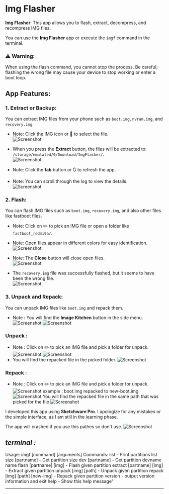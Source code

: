 # Img Flasher

**Img Flasher**: This app allows you to flash, extract, decompress, and recompress IMG files.

You can use the **Img Flasher** app or execute the `imgf` command in the terminal.

### ⚠️ Warning:
When using the flash command, you cannot stop the process. Be careful; flashing the wrong file may cause your device to stop working or enter a boot loop.

## App Features:

### 1. **Extract or Backup:**
You can extract IMG files from your phone such as `boot.img`, `nvram.img`, and `recovery.img`.

- Note: Click the IMG icon or 📀 to select the file.  
![Screenshot](https://github.com/YasserNull/img-flasher/blob/main/Images/screenshot1.png)

- When you press the **Extract** button, the files will be extracted to:  
  `/storage/emulated/0/Download/ImgFlasher/`.  
![Screenshot](https://github.com/YasserNull/img-flasher/blob/main/Images/screenshot2.png)

- Note: Click the **fab** button or 🔃 to refresh the app.  
- Note: You can scroll through the log to view the details.  
![Screenshot](https://github.com/YasserNull/img-flasher/blob/main/Images/screenshot3.png)

### 2. **Flash:**
You can flash IMG files such as `boot.img`, `recovery.img`, and also other files like fastboot files.

- Note: Click on ✏️ to pick an IMG file or open a folder like `fastboot_redmi9a/`.  
- Note: Open files appear in different colors for easy identification.  
![Screenshot](https://github.com/YasserNull/img-flasher/blob/main/Images/screenshot4.png)

- Note: The **Close** button will close open files.  
![Screenshot](https://github.com/YasserNull/img-flasher/blob/main/Images/screenshot5.png)

- The `recovery.img` file was successfully flashed, but it seems to have been the wrong file.  
![Screenshot](https://github.com/YasserNull/img-flasher/blob/main/Images/camera1.png)

### 3. **Unpack and Repack:**
You can unpack IMG files like `boot.img` and repack them.
- Note : You will find the **Image Kitchen** button in the side menu.  
![Screenshot](https://github.com/YasserNull/img-flasher/blob/main/Images/screenshot6.png)
![Screenshot](https://github.com/YasserNull/img-flasher/blob/main/Images/screenshot7.png)
### **Unpack :**
- Note : Click on ✏️ to pick an IMG file and pick a folder for unpack.
![Screenshot](https://github.com/YasserNull/img-flasher/blob/main/Images/screenshot8.png)
![Screenshot](https://github.com/YasserNull/img-flasher/blob/main/Images/screenshot9.png)
- You will find the repacked file in the picked folder.
![Screenshot](https://github.com/YasserNull/img-flasher/blob/main/Images/screenshot10.png)
### **Repack :**
- Note : Click on ✏️ to pick an IMG file and pick a folder for unpack.
![Screenshot](https://github.com/YasserNull/img-flasher/blob/main/Images/screenshot12.png)
example : boot.img repacked to new-boot.img
![Screenshot](https://github.com/YasserNull/img-flasher/blob/main/Images/screenshot13.jpg)
You will find the repacked file in the same path that was picked for the file
![Screenshot](https://github.com/YasserNull/img-flasher/blob/main/Images/screenshot14.jpg)

I developed this app using **Sketchware Pro**. I apologize for any mistakes or the simple interface, as I am still in the learning phase.

The app will crashed if you use this pathes so don't use.
![Screenshot](https://github.com/YasserNull/img-flasher/blob/main/Images/screenshot.jpg)

## ***terminal :***
  Usage: imgf [command] [arguments]
      Commands:
        list                     - Print partitions list
        size [partname]          - Get partition size
        dev [partname]           - Get partition devname name
        flash [partname] [img]   - Flash given partition
        extract [partname] [img] - Extract given partition
        unpack [img] [path]      - Unpack given partition
        repack [img] [path] [new-img] - Repack given partition
        version          - output version information and exit
        help                     - Show this help message"

---
